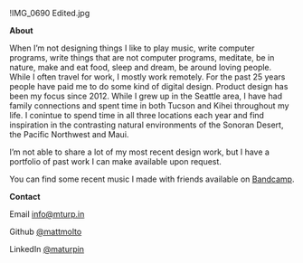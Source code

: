 !IMG_0690 Edited.jpg


**About**

When I’m not designing things I like to play music, write computer programs, write things that are not computer programs, meditate, be in nature, make and eat food, sleep and dream, be around loving people. While I often travel for work, I mostly work remotely. For the past 25 years people have paid me to do some kind of digital design. Product design has been my focus since 2012. While I grew up in the Seattle area, I have had family connections and spent time in both Tucson and Kihei throughout my life. I conintue to spend time in all three locations each year and find inspiration in the contrasting natural environments of the Sonoran Desert, the Pacific Northwest and Maui. 

I’m not able to share a lot of my most recent design work, but I have a portfolio of past work I can make available upon request. 

You can find some recent music I made with friends available on [Bandcamp](https://othersleep.bandcamp.com/album/d-mic). 

**Contact**

Email       [info@mturp.in](mailto:info@mturp.in)

Github      [@mattmolto](https://github.com/mattmolto)

LinkedIn    [@maturpin](https://www.linkedin.com/in/maturpin/)






